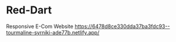 # Red-Dart
Responsive E-Com Website
https://6478d8ce330dda37ba3fdc93--tourmaline-syrniki-ade77b.netlify.app/

